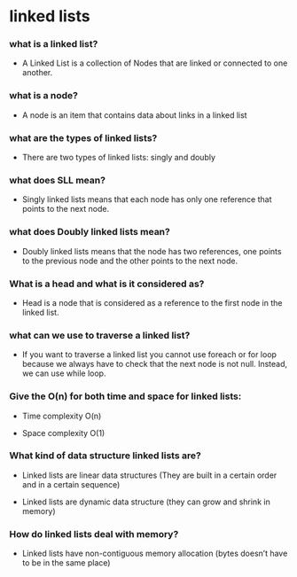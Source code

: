 # linked lists
### what is a linked list?
-	A Linked List is a collection of Nodes that are linked or connected to one another.

### what is a node?
-	A node is an item that contains data about links in a linked list

### what are the types of linked lists?
-	There are two types of linked lists: singly and doubly
### what does SLL mean?
-	Singly linked lists means that each node has only one reference that points to the next node.

### what does Doubly linked lists mean?
-	Doubly linked lists means that the node has two references, one points to the previous node and the other points to the next node.
### What is a head and what is it considered as?
-	Head is a node that is considered as a reference to the first node in the linked list.
### what can we use to traverse a linked list?
-	 If you want to traverse a linked list you cannot use foreach or for loop because we always have to check that the next node is not null. Instead, we can use while loop.

### Give the O(n) for both time and space for linked lists:
-	Time complexity O(n)

-	Space complexity O(1)

### What kind of data structure linked lists are?
-	Linked lists are linear data structures (They are built in a certain order and in a certain sequence)

-	Linked lists are dynamic data structure (they can grow and shrink in memory)

### How do linked lists deal with memory?
-	Linked lists have non-contiguous memory allocation (bytes doesn’t have to be in the same place)

